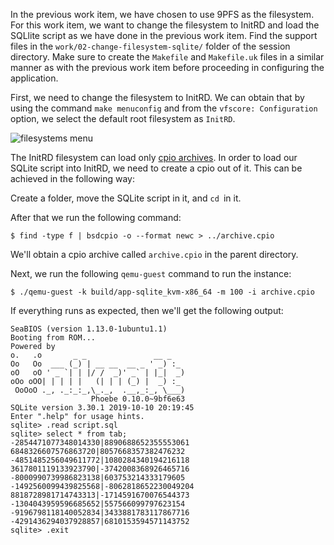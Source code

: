 In the previous work item, we have chosen to use 9PFS as the filesystem.
For this work item, we want to change the filesystem to InitRD and load the SQLlite script as we have done in the previous work item.
Find the support files in the `work/02-change-filesystem-sqlite/` folder of the session directory. Make sure to create the `Makefile` and `Makefile.uk` files in a similar manner as with the previous work item before proceeding in configuring the application.

First, we need to change the filesystem to InitRD.
We can obtain that by using the command `make menuconfig` and from the `vfscore: Configuration` option, we select the default root filesystem as `InitRD`.

![filesystems menu](/community/hackathons/sessions/complex-applications/images/filesystems.png)

The InitRD filesystem can load only [cpio archives](https://www.ibm.com/docs/en/zos/2.2.0?topic=formats-cpio-format-cpio-archives). In order to load our SQLite script into InitRD, we need to create a cpio out of it.
This can be achieved in the following way:

Create a folder, move the SQLite script in it, and `cd `in it.

After that we run the following command:

```console
$ find -type f | bsdcpio -o --format newc > ../archive.cpio
```

We'll obtain a cpio archive called `archive.cpio` in the parent directory.

Next, we run the following `qemu-guest` command to run the instance:

```console
$ ./qemu-guest -k build/app-sqlite_kvm-x86_64 -m 100 -i archive.cpio
```

If everything runs as expected, then we'll get the following output:

```console
SeaBIOS (version 1.13.0-1ubuntu1.1)
Booting from ROM...
Powered by
o.   .o       _ _               __ _
Oo   Oo  ___ (_) | __ __  __ _ ' _) :_
oO   oO ' _ `| | |/ /  _)' _` | |_|  _)
oOo oOO| | | | |   (| | | (_) |  _) :_
 OoOoO ._, ._:_:_,\_._,  .__,_:_, \___)
                  Phoebe 0.10.0~9bf6e63
SQLite version 3.30.1 2019-10-10 20:19:45
Enter ".help" for usage hints.
sqlite> .read script.sql
sqlite> select * from tab;
-2854471077348014330|8890688652355553061
6848326607576863720|8057668357382476232
-4851485256049611772|1080284340194216118
3617801119133923790|-3742008368926465716
-8000990739986823138|603753214333179605
-1492560099439825568|-8062818652230049204
8818728981714743313|-1714591670076544373
-1304043959596685652|557566099797623154
-9196798118140052834|3433881783117867716
-4291436294037928857|6810153594571143752
sqlite> .exit
```
